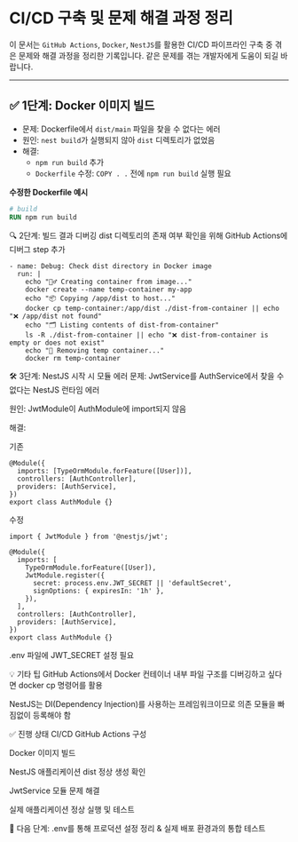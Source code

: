 # CI/CD 구축 및 문제 해결 과정 정리

이 문서는 `GitHub Actions`, `Docker`, `NestJS`를 활용한 CI/CD 파이프라인 구축 중 겪은 문제와 해결 과정을 정리한 기록입니다. 같은 문제를 겪는 개발자에게 도움이 되길 바랍니다.

---

## ✅ 1단계: Docker 이미지 빌드

- 문제: Dockerfile에서 `dist/main` 파일을 찾을 수 없다는 에러  
- 원인: `nest build`가 실행되지 않아 `dist` 디렉토리가 없었음
- 해결:
  - `npm run build` 추가
  - `Dockerfile` 수정: `COPY . .` 전에 `npm run build` 실행 필요

**수정한 Dockerfile 예시**
```Dockerfile
# build
RUN npm run build
```
🔍 2단계: 빌드 결과 디버깅
dist 디렉토리의 존재 여부 확인을 위해 GitHub Actions에 디버그 step 추가

```
- name: Debug: Check dist directory in Docker image
  run: |
    echo "🕵️‍♂️ Creating container from image..."
    docker create --name temp-container my-app
    echo "📦 Copying /app/dist to host..."
    docker cp temp-container:/app/dist ./dist-from-container || echo "❌ /app/dist not found"
    echo "🗂️ Listing contents of dist-from-container"
    ls -R ./dist-from-container || echo "❌ dist-from-container is empty or does not exist"
    echo "🧹 Removing temp container..."
    docker rm temp-container
```
🛠️ 3단계: NestJS 시작 시 모듈 에러
문제: JwtService를 AuthService에서 찾을 수 없다는 NestJS 런타임 에러

원인: JwtModule이 AuthModule에 import되지 않음

해결:

기존
```
@Module({
  imports: [TypeOrmModule.forFeature([User])],
  controllers: [AuthController],
  providers: [AuthService],
})
export class AuthModule {}
```
수정

```
import { JwtModule } from '@nestjs/jwt';

@Module({
  imports: [
    TypeOrmModule.forFeature([User]),
    JwtModule.register({
      secret: process.env.JWT_SECRET || 'defaultSecret',
      signOptions: { expiresIn: '1h' },
    }),
  ],
  controllers: [AuthController],
  providers: [AuthService],
})
export class AuthModule {}
```
.env 파일에 JWT_SECRET 설정 필요

💡 기타 팁
GitHub Actions에서 Docker 컨테이너 내부 파일 구조를 디버깅하고 싶다면 docker cp 명령어를 활용

NestJS는 DI(Dependency Injection)를 사용하는 프레임워크이므로 의존 모듈을 빠짐없이 등록해야 함

✅ 진행 상태
 CI/CD GitHub Actions 구성

 Docker 이미지 빌드

 NestJS 애플리케이션 dist 정상 생성 확인

 JwtService 모듈 문제 해결

 실제 애플리케이션 정상 실행 및 테스트

📌 다음 단계: .env를 통해 프로덕션 설정 정리 & 실제 배포 환경과의 통합 테스트
